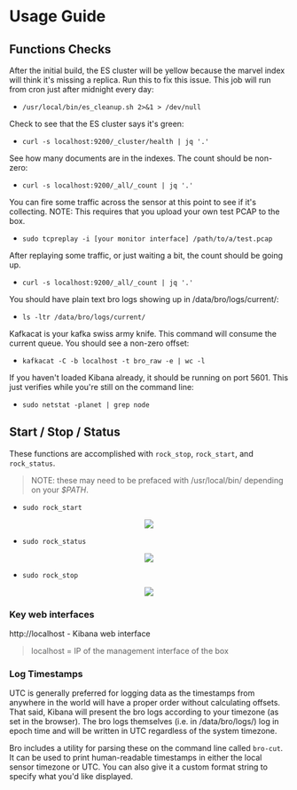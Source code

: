# Usage Guide

## Functions Checks

After the initial build, the ES cluster will be yellow because the marvel index will think it's missing a replica. Run this to fix this issue. This job will run from cron just after midnight every day:

- `/usr/local/bin/es_cleanup.sh 2>&1 > /dev/null`

Check to see that the ES cluster says it's green:

- `curl -s localhost:9200/_cluster/health | jq '.'`

See how many documents are in the indexes. The count should be non-zero:

- `curl -s localhost:9200/_all/_count | jq '.'`

You can fire some traffic across the sensor at this point to see if it's collecting. NOTE: This requires that you upload your own test PCAP to the box.

- `sudo tcpreplay -i [your monitor interface] /path/to/a/test.pcap`

After replaying some traffic, or just waiting a bit, the count should be going up.

- `curl -s localhost:9200/_all/_count | jq '.'`

You should have plain text bro logs showing up in /data/bro/logs/current/:

- `ls -ltr /data/bro/logs/current/`

Kafkacat is your kafka swiss army knife. This command will consume the current queue. You should see a non-zero offset:

- `kafkacat -C -b localhost -t bro_raw -e | wc -l`

If you haven't loaded Kibana already, it should be running on port 5601. This just verifies while you're still on the command line:

- `sudo netstat -planet | grep node`


## Start / Stop / Status
These functions are accomplished with `rock_stop`, `rock_start`, and `rock_status`.

> NOTE: these may need to be prefaced with /usr/local/bin/ depending on your _$PATH_.

* `sudo rock_start`

<p align="center">
<a href="https://asciinema.org/a/QAxK2iiWEw2bFRKUc5JFri3n9" target="_blank"><img src="https://asciinema.org/a/QAxK2iiWEw2bFRKUc5JFri3n9.png" width=“469”/></a>
</p>

* `sudo rock_status`

<p align="center">
<a href="https://asciinema.org/a/z9qgFqFTr9HoeSMpX2gKWXqng" target="_blank"><img src="https://asciinema.org/a/z9qgFqFTr9HoeSMpX2gKWXqng.png" width=“469”/></a>
</p>

* `sudo rock_stop`

<p align="center">
<a href="https://asciinema.org/a/ME56ahRQrj3qmrynGzCc47GyM" target="_blank"><img src="https://asciinema.org/a/ME56ahRQrj3qmrynGzCc47GyM.png" width=“469”/></a>
</p>


### Key web interfaces

http://localhost - Kibana web interface

> localhost = IP of the management interface of the box


### Log Timestamps

UTC is generally preferred for logging data as the timestamps from anywhere in the world will have a proper order without calculating offsets. That said, Kibana will present the bro logs according to your timezone (as set in the browser). The bro logs themselves (i.e. in /data/bro/logs/) log in epoch time and will be written in UTC regardless of the system timezone.

Bro includes a utility for parsing these on the command line called `bro-cut`. It can be used to print human-readable timestamps in either the local sensor timezone or UTC. You can also give it a custom format string to specify what you'd like displayed.
